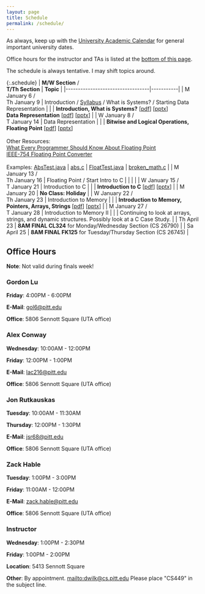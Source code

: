 ```yaml
---
layout: page
title: Schedule
permalink: /schedule/
---
```


As always, keep up with the [University Academic Calendar](https://www.provost.pitt.edu/students/academic-calendar) for general important university dates.

Office hours for the instructor and TAs is listed at the [bottom of this page](#office-hours).

The schedule is always tentative. I may shift topics around.

{:.schedule}
| **M/W Section** /<br> **T/Th Section** | **Topic** |
|----------------------------------|-----------|
| M January    6 /<br> Th January 9 | Introduction / [Syllabus]({{site.baseurl}}/syllabus) / What is Systems? / Starting Data Representation |
|              | **Introduction, What is Systems?** [[pdf]({{site.baseurl}}/slides/01_CS449_Introduction.pdf)] [[pptx]({{site.baseurl}}/slides/01_CS449_Introduction.pptx)]<br>**Data Representation** [[pdf]({{site.baseurl}}/slides/02_CS449_Data-Representation.pdf)] [[pptx]({{site.baseurl}}/slides/02_CS449_Data-Representation.pptx)] |
| W January    8 /<br> T January 14 | Data Representation |
|              | **Bitwise and Logical Operations, Floating Point** [[pdf]({{site.baseurl}}/slides/03_CS449_Data-Representation-II.pdf)] [[pptx]({{site.baseurl}}/slides/03_CS449_Data-Representation-II.pptx)]<br><br>Other Resources: <br>[What Every Programmer Should Know About Floating Point](https://floating-point-gui.de/basic/)<br>[IEEE-754 Floating Point Converter](https://www.h-schmidt.net/FloatConverter/)<br><br>Examples: [AbsTest.java]({{site.baseurl}}/examples/data-representation/AbsTest.java) \| [abs.c]({{site.baseurl}}/examples/data-representation/abs.c) \| [FloatTest.java]({{site.baseurl}}/examples/data-representation/FloatTest.java) \| [broken_math.c]({{site.baseurl}}/examples/data-representation/broken_math.c) |
| M January    13 /<br> Th January 16 | Floating Point / Start Intro to C |
|              | |
| W January    15 /<br> T January 21 | Introduction to C |
|              | **Introduction to C** [[pdf]({{site.baseurl}}/slides/04_CS449_Introduction-to-C.pdf)] [[pptx]({{site.baseurl}}/slides/04_CS449_Introduction-to-C.pptx)] |
| M January    20 | **No Class: Holiday** |
| W January    22 /<br> Th January 23 | Introduction to Memory |
|              | **Introduction to Memory, Pointers, Arrays, Strings** [[pdf]({{site.baseurl}}/slides/05_CS449_Introduction-to-Memory.pdf)] [[pptx]({{site.baseurl}}/slides/05_CS449_Introduction-to-Memory.pptx)] |
| M January    27 /<br> T January 28 | Introduction to Memory II |
|              | Continuing to look at arrays, strings, and dynamic structures. Possibly look at a C Case Study. |
| Th April 23  | **8AM FINAL CL324** for Monday/Wednesday Section (CS 26790) |
| Sa April 25  | **8AM FINAL FK125** for Tuesday/Thursday Section (CS 26745) |

## Office Hours

**Note**: Not valid during finals week!

### Gordon Lu

**Friday**: 4:00PM - 6:00PM

**E-Mail**: gol6@pitt.edu

**Office**: 5806 Sennott Square (UTA office)

### Alex Conway

**Wednesday**: 10:00AM - 12:00PM

**Friday**: 12:00PM - 1:00PM

**E-Mail**: lac216@pitt.edu

**Office**: 5806 Sennott Square (UTA office)

### Jon Rutkauskas

**Tuesday**: 10:00AM - 11:30AM

**Thursday**: 12:00PM - 1:30PM

**E-Mail**: jsr68@pitt.edu

**Office**: 5806 Sennott Square (UTA office)

### Zack Hable

**Tuesday**: 1:00PM - 3:00PM

**Friday**: 11:00AM - 12:00PM

**E-Mail**: zack.hable@pitt.edu

**Office**: 5806 Sennott Square (UTA office)

### Instructor

**Wednesday**: 1:00PM - 2:30PM

**Friday**: 1:00PM - 2:00PM

**Location**: 5413 Sennott Square

**Other**: By appointment. <mailto:dwilk@cs.pitt.edu> Please place "CS449" in the subject line.
